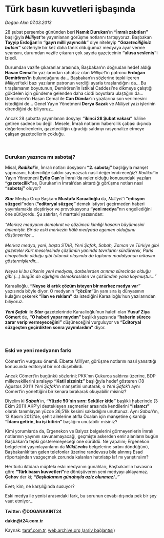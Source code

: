 # Türk basın kuvvetleri işbaşında

*Doğan Akın 07.03.2013*

<div class="yazi"><p>28 şubat perşembe gününden beri <b>Namık Durukan</b>’ın <b>“İmralı zabıtları”</b> başlığıyla <b><i>Milliyet</i></b>’te yayımlanan görüşme notlarını tartışıyoruz. Başbakan <b>Tayyip Erdoğan</b>’ın <b>“gayrı milli yayıncılık”</b> diye niteleyip <b><i>“Gazeteciliğiniz batsın”</i></b> sözleriyle bir kez daha tanık olduğumuz medyaya ayar verme seansını, durumdan vazife çıkaran çok sayıda gazetecinin <b>“ulusa sesleniş”</b>i izledi.</p>
<p>Durumdan vazife çıkaranlar arasında, Başbakan’ın doğrudan hedef aldığı <b>Hasan Cemal</b>’in yazılarından rahatsız olan <i>Milliyet</i>’in patronu <b>Erdoğan Demirören</b>’in bulunduğunu da... Başbakan’ın sözlerine tepki içeren <i>Milliyet</i>’teki bazı yazıların patronun verdiği ayarla tıraşlandığını da... Bu tıraşlamanın boyutunun, Demirören’in İstiklal Caddesi’ne dikmeye çalıştığı gökdelen için gündeme gelenden daha ciddi boyutlara ulaştığını da... Demirören’in Hasan Cemal ile <b>Can Dündar</b>’ın yazılarına son verilmesini istediğini de... Genel Yayın Yönetmeni <b>Derya Sazak</b> ve <i>Milliyet</i> yazı işlerinin direndiğini de biliyoruz...</p>
<p>Ancak 28 şubatta yayımlanan dosyayı <b>“ikinci 28 Şubat vakası”</b> hâline getiren sadece bu değil. Mesele, İmralı notlarını habercilik çabası dışında değerlendirenlerin, gazeteciliğin uğradığı saldırıyı rasyonalize etmeye çalışan gazetecilerin çokluğu.<br/><br/><br/></p>
<h3>Durukan yazınca mı sabotaj?</h3>
<p>Misal, <b><i>Radikal</i></b>’in, İmralı notları dosyasını <b>“2. sabotaj”</b> başlığıyla manşet yapmasını, haberciliğe saldırı saymazsak nasıl değerlendireceğiz? <i>Radikal</i>’in Yayın Yönetmeni <b>Eyüp Can</b>’ın İmralı’da neler olduğu konusundaki yazıları <b>“gazetecilik”</b>se, Durukan’ın İmralı’dan aktardığı görüşme notları nasıl <b>“sabotaj”</b> oluyor?<br/><br/><b><i>Star</i></b> Medya Grup Başkanı <b>Mustafa Karaalioğlu </b>da, <i>Milliyet</i>’i <b>“edisyon süzgeci”</b>nden (<b>“editoryal süzgeç” </b>demek istiyor) geçirmeden haberi yayımlamakla eleştiriyor ve provokasyonu <b>“yeni medya”</b>nın engellediğini öne sürüyordu. Şu satırlar, 4 marttaki yazısından:<br/><br/><i>“</i><i>Merkez medyanın demokrat ve çözümcü kimliği hasarın büyümesini önlemiştir. Bir de eski merkezin hâlâ medyada egemen olduğunu düşünsenize...<br/><br/></i><i>Merkez medya; yani, başta STAR, Yeni Şafak, Sabah, Zaman ve Türkiye gibi gazeteler Kürt meselesinde çözümün yanında tavırlarını sürdürerek, Paris cinayetinde olduğu gibi tutanak olayında da topluma madalyonun arkasını göstermişlerdir...<br/><br/></i><i>Neyse ki bu ülkenin yeni medyası, darbelerden arınma sürecinde olduğu gibi (...) bugün de ağırlığını demokrasiden ve çözümden yana koymuştur...”</i></p>
<p>Karaalioğlu, <b>“Neyse ki artık çözüm isteyen bir merkez medya var”</b> yazısında böyle diyor. O medyanın <b>“çözüm”</b>ün yanı sıra iş dünyasının kulağını çekerek <b>“ilan ve reklam”</b> da istediğini Karaalioğlu’nun yazılarından biliyoruz.<br/><br/><b><i>Yeni Şafak</i></b> ile <b><i>Star</i></b> gazetelerinde Karaalioğlu’nun halefi olan <b>Yusuf Ziya Cömert</b> de, <b>“O haberi yapar mıydım”</b> başlıklı yazısında <b>“haberin sürece zarar verip vermeyeceğini”</b> düşüneceğini vurguluyor ve <b>“Editoryal süzgeçten geçirdikten sonra yayımlardım”</b> diyor.<br/><br/><br/></p>
<h3>Eski ve yeni medyanın farkı</h3>
<p>Cömert’in vurgusu önemli. Elbette <i>Milliyet</i>, görüşme notlarını nasıl yansıttığı konusunda editoryal bir not düşebilirdi.</p>
<p>Ancak Cömert’in bugünkü sözlerini; PKK’nın Çukurca saldırısı üzerine, BDP milletvekillerini sıralayıp <b>“Katil sizsiniz”</b> başlığıyla hedef gösteren (18 Ağustos 2011) <i>Yeni Şafak</i>’ın manşetini unutarak, o <i>Yeni Şafak</i>’ı aynı Cömert’in yönettiğini bir kenara bırakarak okuyabilir misiniz?</p>
<p>Diyelim ki <b><i>Sabah</i></b>’ın,<i> </i><b>“Yüzde 50’nin sırrı: Seküler kitle”</b> başlıklı haberinde (3 Ekim 2011) AKP’yi destekleyen seçmenler arasında kendilerini <b>“İslamcı”</b> olarak tanımlayan yüzde 36,5’lik kesimi sakladığını unuttunuz. Aynı <i>Sabah</i>’ın, 13 Kasım 2012’de, şehit ailelerine atıfla Öcalan için manşetine çıkardığı <b>“İdamı getirin, bu işi bitirin”</b><i> </i>başlığını unutabilir misiniz?</p>
<p>Kimi yorumlarda da, Ergenekon ve Balyoz belgelerini görmeyenlerin İmralı notlarının yayınını savunamayacağı, geçmişte askerden emir alanların bugün Başbakan’a tepki gösteremeyeceği öne sürüldü. Ne yapalım; Ergenekon belgelerini yayımlayanların da <b><i>WikiLeaks</i></b> belgelerine sırtını döndüğünü, Başbakanlık’tan gelen telefonlar üzerine randevusu bile alınmış Esad röportajından vazgeçmek zorunda kalanları hatırlatıp laf mı yarıştıralım?</p>
<p>Her türlü iktidara müptela eski medyanın günahları, Başbakan’ın havasına göre <b>“Türk basın kuvvetleri”</b>ne dönüşüveren yeni medyayı aklayamaz. <b>Çehov</b> der ki; <b><i>“Başkalarının günahıyla aziz olunmaz!..”</i></b> </p>
<p>Evet; kim, ne karşılığında susuyor?</p>
<p>Eski medya ile yenisi arasındaki fark, bu sorunun cevabı dışında pek bir şey vaat etmiyor...<strong><br/><br/></strong><b>Twitter: @DOGANAKINT24</b></p>
<p><b>dakin@t24.com.tr</b></p>
</div>

Kaynak: [taraf.com.tr](http://www.taraf.com.tr/dogan-akin/makale-turk-basin-kuvvetleri-isbasinda.htm), [web.archive.org (arşiv bağlantısı)](http://web.archive.org/web/20131231102557/http://www.taraf.com.tr/dogan-akin/makale-turk-basin-kuvvetleri-isbasinda.htm)
